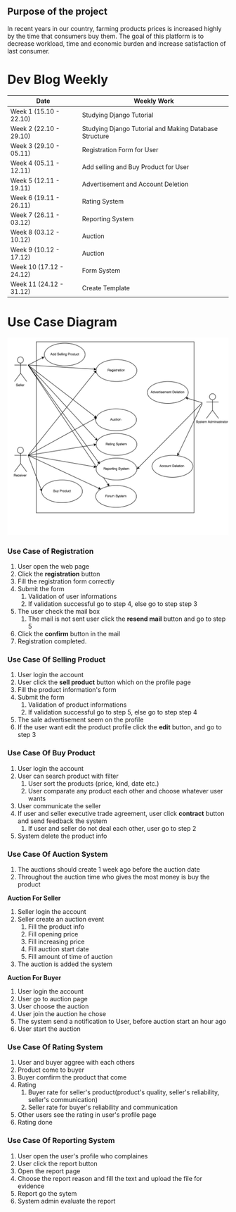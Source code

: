 ## Purpose of the project
In recent years in our country, farming products prices is increased highly by the time that consumers buy them. The goal of this platform is to decrease workload, time and economic burden and increase satisfaction of last consumer.

Dev Blog Weekly
============
Date | Weekly Work
----- | -----
Week 1 (15.10 - 22.10) | Studying Django Tutorial 
Week 2 (22.10 - 29.10) | Studying Django Tutorial and Making Database Structure
Week 3 (29.10 - 05.11) | Registration Form for User
Week 4 (05.11 - 12.11) | Add selling and Buy Product for User
Week 5 (12.11 - 19.11) | Advertisement and Account Deletion
Week 6 (19.11 - 26.11) | Rating System
Week 7 (26.11 - 03.12) | Reporting System
Week 8 (03.12 - 10.12) | Auction
Week 9 (10.12 - 17.12) | Auction
Week 10 (17.12 - 24.12) | Form System
Week 11 (24.12 - 31.12) | Create Template

Use Case Diagram
===========

![alt text](img/UseCaseDiagram.png)

### Use Case of Registration

 1. User open the web page
 2. Click the **registration** button
 3. Fill the registration form correctly
 4. Submit the form
	1. Validation of user informations
	2. If validation successful go to step 4, else go to step step 3
5. The user check the mail box
	1. The mail is not sent user click the **resend mail** button and go to step 5
6. Click the **confirm** button in the mail
7. Registration completed.

### Use Case Of Selling Product

1. User login the account
2. User click the **sell product** button which on the profile page
3. Fill the product information's form
4. Submit the form
	1. Validation of product informations
	2. If validation successful go to step 5, else go to step step 4
5. The sale advertisement seem on the profile 
6. If the user want edit the product profile click the **edit** button, and go to step 3

### Use Case Of Buy Product

1. User login the account
2. User can search product with filter
    1. User sort the products (price, kind, date etc.)
    2. User comparate any product each other and choose whatever user wants    
3. User communicate the seller
4. If user and seller executive trade agreement, user click **contract** button and send feedback the system
    1. If user and seller do not deal each other, user go to step 2 
5. System delete the product info

### Use Case Of Auction System

1. The auctions should create 1 week ago before the auction date
2. Throughout the auction time who gives the most money is buy the product

**Auction For Seller**

1. Seller login the account
2. Seller create an auction event
    1. Fill the product info
    2. Fill opening price
    3. Fill increasing price
    4. Fill auction start date
    5. Fill amount of time of auction
3. The auction is added the system

**Auction For Buyer**

1. User login the account
2. User go to auction page
3. User choose the auction
4. User join the auction he chose
5. The system send a notification to User, before auction start an hour ago
6. User start the auction

### Use Case Of Rating System

1. User and buyer aggree with each others
2. Product come to buyer
3. Buyer comfirm the product that come
4. Rating
    1. Buyer rate for seller's product(product's quality, seller's reliability, seller's communication)
    2. Seller rate for buyer's reliability and communication
5. Other users see the rating in user's profile page 
6. Rating done

### Use Case Of Reporting System

1. User open the user's profile who complaines
2. User click the report button 
3. Open the report page 
4. Choose the report reason and fill the text and upload the file for evidence
5. Report go the sytem 
6. System admin evaluate the report
